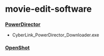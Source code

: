 # movie-edit-software

### [PowerDirector](https://jp.cyberlink.com/prog/trial/user-add.do?source=blog&ProductId=4)
  - CyberLink_PowerDirector_Downloader.exe

### [OpenShot](https://www.openshot.org/ja/)
